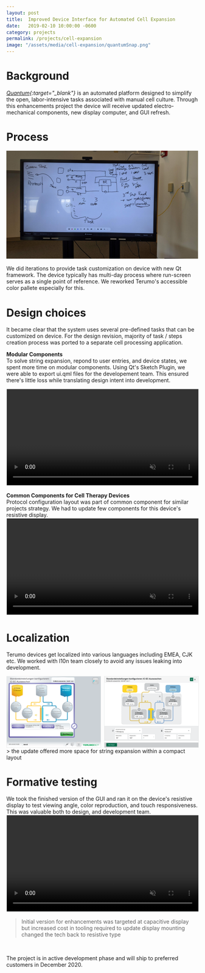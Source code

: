 ```yaml
---
layout: post
title:  Improved Device Interface for Automated Cell Expansion
date:   2019-02-10 10:00:00 -0600
category: projects
permalink: /projects/cell-expansion
image: "/assets/media/cell-expansion/quantumSnap.png"
---
```

# Background
*[Quantum](https://www.terumobct.com/quantum "Open Terumo Product Page"){:target="_blank"}* is an automated platform designed to simplify the open, labor-intensive tasks associated with manual cell culture. Through this enhancements project the device will receive updated electro-mechanical components, new display computer, and GUI refresh.  

# Process


![Whiteboard session](/assets/media/cell-expansion/whiteBoard.jpg)  

We did iterations to provide task customization on device with new Qt framework. The device typically has multi-day process where run-screen serves as a single point of reference. We reworked Terumo's accessible color pallete especially for this.  

# Design choices
It became clear that the system uses several pre-defined tasks that can be customized on device. For the design revision, majority of task / steps creation process was ported to a separate cell processing application.  

**Modular Components**  
To solve string expansion, repond to user entries, and device states, we spent more time on modular components. Using Qt's Sketch Plugin, we were able to export ui.qml files for the developement team. This ensured there's little loss while translating design intent into development.  

<video width="100%" height="auto" controls muted style="border: 1px solid #ECEDED;">
  <source src="/assets/media/cell-expansion/modularQuantum.mp4" type="video/mp4">
  Your browser does not support the video tag.
</video>
<br>

**Common Components for Cell Therapy Devices**  
Protocol configuration layout was part of common component for similar projects strategy. We had to update few components for this device's resistive display.  
<video width="100%" height="auto" controls muted style="border: 1px solid #ECEDED;">
  <source src="/assets/media/cell-expansion/config.mp4" type="video/mp4">
  Your browser does not support the video tag.
</video>
<br>

# Localization
Terumo devices get localized into various languages including EMEA, CJK etc. We worked with l10n team closely to avoid any issues leaking into development.  
<div style="
    display: grid;
    grid-template-columns: repeat(auto-fit, minmax(200px, 1fr));
    grid-gap: 10px;
    /* grid-auto-rows: minmax(100px, auto); */
">
    <img src="/assets/media/cell-expansion/AlterConfigScreen.png" alt="old design" style="border: 1px solid #ECEDED;">
    <img src="/assets/media/cell-expansion/ICECWashout-German.png" alt="new design" style="border: 1px solid #ECEDED;">
</div>
<span></span>
> the update offered more space for string expansion within a compact layout

<br>

# Formative testing
We took the finished version of the GUI and ran it on the device's resistive display to test viewing angle, color reproduction, and touch responsiveness. This was valuable both to design, and development team.  
<video width="100%" height="auto" controls muted style="border: 1px solid #ECEDED;">
  <source src="/assets/media/cell-expansion/cellExpansionDisplayTest.mp4" type="video/mp4">
  Your browser does not support the video tag.
</video>
> Initial version for enhancements was targeted at capacitive display but increased cost in tooling required to update display mounting changed the tech back to resistive type  

<br>

The project is in active development phase and will ship to preferred customers in December 2020.